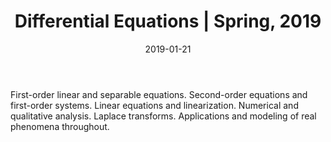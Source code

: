 ﻿---
title: "Differential Equations &#124; Spring, 2019"
collection: teaching
type: "Teaching Assistant"
permalink: /teaching/2019-spring-teaching
venue: "Boston University, Mathematics and Statistics"
date: 2019-01-21
location: "Boston, Massachusetts"
---

First-order linear and separable equations. Second-order equations and first-order systems. Linear equations and linearization. Numerical and qualitative analysis. Laplace transforms. Applications and modeling of real phenomena throughout.